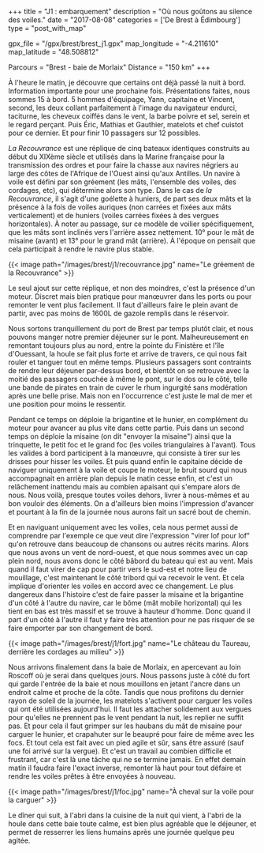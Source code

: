+++
title = "J1 : embarquement"
description = "Où nous goûtons au silence des voiles."
date = "2017-08-08"
categories = ['De Brest à Édimbourg']
type = "post_with_map"

gpx_file = "/gpx/brest/brest_j1.gpx"
map_longitude = "-4.211610"
map_latitude = "48.508812"

Parcours = "Brest - baie de Morlaix"
Distance = "150 km"
+++


À l'heure le matin, je découvre que certains ont déjà passé la nuit à bord. Information importante pour une prochaine fois.
Présentations faites, nous sommes 15 à bord. 5 hommes d'équipage, Yann, capitaine et Vincent, second, les deux collant parfaitement à l'image du navigateur endurci, taciturne, les cheveux coiffés dans le vent, la barbe poivre et sel, serein et le regard perçant. Puis Éric, Mathias et Gauthier, matelots et chef cuistot pour ce dernier. Et pour finir 10 passagers sur 12 possibles.

*La Recouvrance* est une réplique de cinq bateaux identiques construits au début du XIXème siècle et utilisés dans la Marine française pour la transmission des ordres et pour faire la chasse aux navires négriers au large des côtes de l'Afrique de l'Ouest ainsi qu'aux Antilles.
Un navire à voile est défini par son gréement (les mâts, l'ensemble des voiles, des cordages, etc), qui détermine alors son type. Dans le cas de *la Recouvrance*, il s'agit d'une goélette à huniers, de part ses deux mâts et la présence à la fois de voiles auriques (non carrées et fixées aux mâts verticalement) et de huniers (voiles carrées fixées à des vergues horizontales).
À noter au passage, sur ce modèle de voilier spécifiquement, que les mâts sont inclinés vers l'arrière assez nettement. 10° pour le mât de misaine (avant) et 13° pour le grand mât (arrière). À l'époque on pensait que cela participait à rendre le navire plus stable.



{{< image path="/images/brest/j1/recouvrance.jpg" name="Le gréement de la Recouvrance" >}}


Le seul ajout sur cette réplique, et non des moindres, c'est la présence d'un moteur. Discret mais bien pratique pour manœuvrer dans les ports ou pour remonter le vent plus facilement. Il faut d'ailleurs faire le plein avant de partir, avec pas moins de 1600L de gazole remplis dans le réservoir.

Nous sortons tranquillement du port de Brest par temps plutôt clair, et nous pouvons manger notre premier déjeuner sur le pont.
Malheureusement en remontant toujours plus au nord, entre la pointe du Finistère et l'île d'Ouessant, la houle se fait plus forte et arrive de travers, ce qui nous fait rouler et tanguer tout en même temps. Plusieurs passagers sont contraints de rendre leur déjeuner par-dessus bord, et bientôt on se retrouve avec la moitié des passagers couchée à même le pont, sur le dos ou le côté, telle une bande de pirates en train de cuver le rhum ingurgité sans modération après une belle prise. Mais non en l'occurrence c'est juste le mal de mer et une position pour moins le ressentir.

Pendant ce temps on déploie la brigantine et le hunier, en complément du moteur pour avancer au plus vite dans cette partie. Puis dans un second temps on déploie la misaine (on dit "envoyer la misaine") ainsi que la trinquette, le petit foc et le grand foc (les voiles triangulaires à l'avant). Tous les valides à bord participent à la manœuvre, qui consiste à tirer sur les drisses pour hisser les voiles. Et puis quand enfin le capitaine décide de naviguer uniquement à la voile et coupe le moteur, le bruit sourd qui nous accompagnait en arrière plan depuis le matin cesse enfin, et c'est un relâchement inattendu mais au combien apaisant qui s'empare alors de nous. Nous voilà, presque toutes voiles dehors, livrer à nous-mêmes et au bon vouloir des éléments. On a d'ailleurs bien moins l'impression d'avancer et pourtant à la fin de la journée nous aurons fait un sacré bout de chemin.

Et en naviguant uniquement avec les voiles, cela nous permet aussi de comprendre par l'exemple ce que veut dire l'expression "virer lof pour lof" qu'on retrouve dans beaucoup de chansons ou autres récits marins. Alors que nous avons un vent de nord-ouest, et que nous sommes avec un cap plein nord, nous avons donc le côté bâbord du bateau qui est au vent. Mais quand il faut virer de cap pour partir vers le sud-est et notre lieu de mouillage, c'est maintenant le côté tribord qui va recevoir le vent. Et cela implique d'orienter les voiles en accord avec ce changement. Le plus dangereux dans l'histoire c'est de faire passer la misaine et la brigantine d'un côté à l'autre du navire, car le bôme (mât mobile horizontal) qui les tient en bas est très massif et se trouve à hauteur d'homme. Donc quand il part d'un côté à l'autre il faut y faire très attention pour ne pas risquer de se faire emporter par son changement de bord.


{{< image path="/images/brest/j1/fort.jpg" name="Le château du Taureau, derrière les cordages au milieu" >}}

Nous arrivons finalement dans la baie de Morlaix, en apercevant au loin Roscoff où je serai dans quelques jours. Nous passons juste à côté du fort qui garde l'entrée de la baie et nous mouillons en jetant l'ancre dans un endroit calme et proche de la côte. Tandis que nous profitons du dernier rayon de soleil de la journée, les matelots s'activent pour carguer les voiles qui ont été utilisées aujourd'hui. Il faut les attacher solidement aux vergues pour qu'elles ne prennent pas le vent pendant la nuit, les replier ne suffit pas. Et pour cela il faut grimper sur les haubans du mât de misaine pour carguer le hunier, et crapahuter sur le beaupré pour faire de même avec les focs. Et tout cela est fait avec un pied agile et sûr, sans être assuré (sauf une foi arrivé sur la vergue).
Et c'est un travail au combien difficile et frustrant, car c'est là une tâche qui ne se termine jamais. En effet demain matin il faudra faire l'exact inverse, remonter là haut pour tout défaire et rendre les voiles prêtes à être envoyées à nouveau.


{{< image path="/images/brest/j1/foc.jpg" name="À cheval sur la voile pour la carguer" >}}

Le dîner qui suit, à l'abri dans la cuisine de la nuit qui vient, à l'abri de la houle dans cette baie toute calme, est bien plus agréable que le déjeuner, et permet de resserrer les liens humains après une journée quelque peu agitée.
